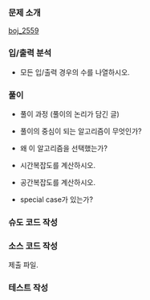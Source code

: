 ### 문제 소개
[boj_2559](link_to_problem)

### 입/출력 분석
- 모든 입/출력 경우의 수를 나열하시오.

### 풀이
- 풀이 과정 (풀이의 논리가 담긴 글)

- 풀이의 중심이 되는 알고리즘이 무엇인가?

- 왜 이 알고리즘을 선택했는가?

- 시간복잡도를 계산하시오.

- 공간복잡도를 계산하시오.

- special case가 있는가?

### 슈도 코드 작성

### 소스 코드 작성
제출 파일.

### 테스트 작성
